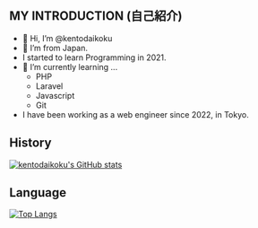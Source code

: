 ## MY INTRODUCTION (自己紹介)

- 👋 Hi, I’m @kentodaikoku
- 👀 I’m from Japan.
- I started to learn Programming in 2021.
- 🌱 I’m currently learning ...
  - PHP
  - Laravel
  - Javascript
  - Git
- I have been working as a web engineer since 2022, in Tokyo.

## History
[![kentodaikoku's GitHub stats](https://github-readme-stats.vercel.app/api?username=kentodaikoku&theme=vue-dark&show_icons=true)](https://github.com/kentodaikoku/github-readme-stats)

## Language
[![Top Langs](https://github-readme-stats.vercel.app/api/top-langs/?username=kentodaikoku&theme=vue-dark&show_icons=true&layout=compact)](https://github.com/kentodaikoku/github-readme-stats)
